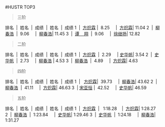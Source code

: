 #HUSTR TOP3

>三阶

排名  |  姓名  |  成绩  |  姓名  |  成绩
1  |  [方炽霖](https://cubingchina.com/results/person/2016FANG12?lang=zh_cn) |  8.25     |  [方炽霖](https://cubingchina.com/results/person/2016FANG12?lang=zh_cn)| 11.04
2  |  [柳春浩](https://cubingchina.com/results/person/2017LIUC11)  |  9.06     |  [柳春浩](https://cubingchina.com/results/person/2017LIUC11)| 11.45
3  |  [谭    翔](https://cubingchina.com/results/person/2016TANX01)  |  9.06     |  [徐继扬](https://cubingchina.com/results/person/2015XUJI02)| 12.82

>二阶

排名  |  姓名  |  成绩  |  姓名  |  成绩
1  |  [方炽霖](https://cubingchina.com/results/person/2016FANG12?lang=zh_cn)  |  2.29     | [史华帆](https://cubingchina.com/results/person/2014SHIH03)| 3.54
2  |  [史华帆](https://cubingchina.com/results/person/2014SHIH03)  |  2.73     |  [柳春浩](https://cubingchina.com/results/person/2017LIUC11) | 4.53
3  |  [柳春浩](https://cubingchina.com/results/person/2017LIUC11)  |  4.89     |  [方炽霖](https://cubingchina.com/results/person/2016FANG12?lang=zh_cn)| 4.63

>四阶

排名  |  姓名  |  成绩  |  姓名  |  成绩
1  |   [方炽霖](https://cubingchina.com/results/person/2016FANG12?lang=zh_cn)|  39.73     |  [柳春浩](https://cubingchina.com/results/person/2017LIUC11)| 43.62
2  |  [柳春浩](https://cubingchina.com/results/person/2017LIUC11)  |  41.11     |  [方炽霖](https://cubingchina.com/results/person/2016FANG12?lang=zh_cn)| 46.63
3  | [宋亚恒](https://cubingchina.com/results/person/2015SONG11) |  42.52     |  [史华帆](https://cubingchina.com/results/person/2014SHIH03)| 46.59

>五阶

排名  |  姓名  |  成绩  |  姓名  |  成绩
1  |  [方炽霖](https://cubingchina.com/results/person/2016FANG12?lang=zh_cn)  |   1:18.28    |  [方炽霖](https://cubingchina.com/results/person/2016FANG12?lang=zh_cn)| 1:28.27
2  |  [柳春浩](https://cubingchina.com/results/person/2017LIUC11)  |  1:23.84     |  [史华帆](https://cubingchina.com/results/person/2014SHIH03)| 1:29.46
3  |  [史华帆](https://cubingchina.com/results/person/2014SHIH03)  |  1:24.18     |  [柳春浩](https://cubingchina.com/results/person/2017LIUC11)| 1:31.27   
